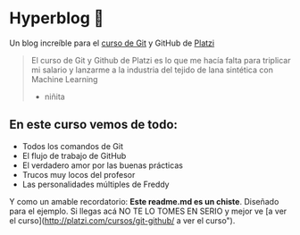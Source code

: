 # Hyperblog  &#128154;
Un blog increíble para el [curso de Git](http://platzi.com/cursos/git-github/ "curso de Git") y GitHub de [Platzi](http://Platzi.com "Platzi")
> El curso de Git y Github de Platzi es lo que me hacía falta para triplicar mi salario y lanzarme a la industria del tejido de lana sintética con Machine Learning
> - niñita

## En este curso vemos de todo:
* Todos los comandos de Git
* El flujo de trabajo de GitHub
* El verdadero amor por las buenas prácticas
* Trucos muy locos del profesor
* Las personalidades múltiples de Freddy

Y como un amable recordatorio: **Este readme.md es un chiste**. Diseñado para el ejemplo. Si llegas acá NO TE LO TOMES EN SERIO y mejor ve [a ver el curso](http://platzi.com/cursos/git-github/ a ver el curso").